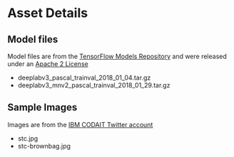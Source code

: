 # Asset Details

## Model files

Model files are from the [TensorFlow Models Repository](https://github.com/tensorflow/models) and were released under an [Apache 2 License](https://github.com/tensorflow/models/blob/master/LICENSE)

* deeplabv3_pascal_trainval_2018_01_04.tar.gz
* deeplabv3_mnv2_pascal_trainval_2018_01_29.tar.gz

## Sample Images
Images are from the [IBM CODAIT Twitter account](https://twitter.com/ibmcodait)
* stc.jpg
* stc-brownbag.jpg
